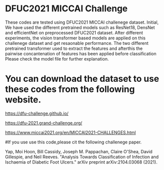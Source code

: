 # DFUC2021 MICCAI Challenge
These codes are tested using DFUC2021 MICCAI challenege dataset.
Initial, We have used the different pretrained models such as ResNet18, DensNet and efficientNet on preprocessed DFUC2021 dataset.
After different experiments, the vision transformer based models are applied on this challenege dataset and get resaonable performance.
The two different pretrained transformer used to extract the features and afterthis the pairwise concantenation of features has been applied before classification
Please check the model file for further explanation.

# You can download the dataset to use these codes from the following website.

https://dfu-challenge.github.io/

https://dfu-2021.grand-challenge.org/

https://www.miccai2021.org/en/MICCAI2021-CHALLENGES.html

#If you use use this code,please cit the following challenege paper.

Yap, Moi Hoon, Bill Cassidy, Joseph M. Pappachan, Claire O'Shea, David Gillespie, and Neil Reeves. 
"Analysis Towards Classification of Infection and Ischaemia of Diabetic Foot Ulcers." arXiv preprint arXiv:2104.03068 (2021).

